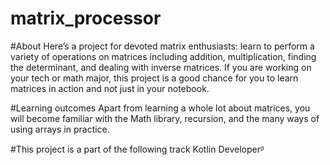 # matrix_processor
#About
Here’s a project for devoted matrix enthusiasts: learn to perform a variety of operations on matrices including addition, multiplication, finding the determinant, and dealing with inverse matrices. If you are working on your tech or math major, this project is a good chance for you to learn matrices in action and not just in your notebook.

#Learning outcomes
Apart from learning a whole lot about matrices, you will become familiar with the Math library, recursion, and the many ways of using arrays in practice.

#This project is a part of the following track
Kotlin Developerᵝ 
